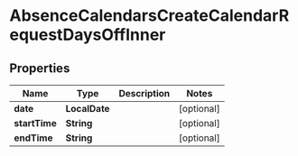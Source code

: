 

# AbsenceCalendarsCreateCalendarRequestDaysOffInner


## Properties

| Name | Type | Description | Notes |
|------------ | ------------- | ------------- | -------------|
|**date** | **LocalDate** |  |  [optional] |
|**startTime** | **String** |  |  [optional] |
|**endTime** | **String** |  |  [optional] |



